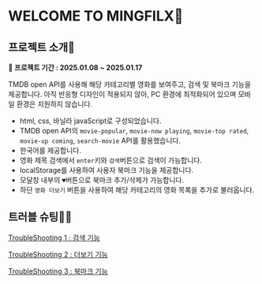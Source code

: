 # WELCOME TO MINGFILX🍿

## 프로젝트 소개📄
**📆 프로젝트 기간 : 2025.01.08 ~ 2025.01.17**

TMDB open API를 사용해 해당 카테고리별 영화를 보여주고, 검색 및 북마크 기능을 제공합니다.
아직 반응형 디자인이 적용되지 않아, PC 환경에 최적화되어 있으며 모바일 환경은 지원하지 않습니다.

* html, css, 바닐라 javaScript로 구성되었습니다.
* TMDB open API의 `movie-popular`, `movie-now playing`, `movie-top rated`, `movie-up coming`, `search-movie` API를 활용했습니다.
* 한국어를 제공합니다.
* 영화 제목 검색에서 `enter`키와 `검색`버튼으로 검색이 가능합니다.
* localStorage를 사용하여 사용자 북마크 기능을 제공합니다.
* 모달창 내부의 `♥︎`버튼으로 북마크 추가/삭제가 가능합니다.
* 하단 `영화 더보기` 버튼을 사용하여 해당 카테고리의 영화 목록을 추가로 불러옵니다.

## 트러블 슈팅🧑‍💻
[TroubleShooting 1 : 검색 기능](https://velog.io/@miiing_gaeng/%EC%98%81%ED%99%94-%EA%B2%80%EC%83%89-%EC%82%AC%EC%9D%B4%ED%8A%B8-TroubleShooting-1-%EA%B2%80%EC%83%89-%EA%B8%B0%EB%8A%A5)

[TroubleShooting 2 : 더보기 기능](https://velog.io/@miiing_gaeng/%EC%98%81%ED%99%94-%EA%B2%80%EC%83%89-%EC%82%AC%EC%9D%B4%ED%8A%B8-TroubleShooting-2-%EB%8D%94%EB%B3%B4%EA%B8%B0-%EA%B8%B0%EB%8A%A5)

[TroubleShooting 3 : 북마크 기능](https://velog.io/@miiing_gaeng/%EC%98%81%ED%99%94-%EA%B2%80%EC%83%89-%EC%82%AC%EC%9D%B4%ED%8A%B8-TroubleShooting-3-%EB%B6%81%EB%A7%88%ED%81%AC-%EA%B8%B0%EB%8A%A5)
